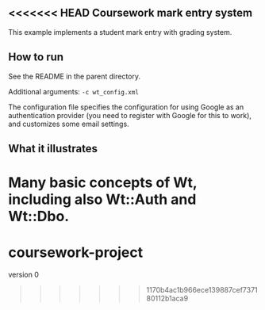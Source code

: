 <<<<<<< HEAD
Coursework mark entry system
----------------------------

This example implements a student mark entry with grading system. 

How to run
----------

See the README in the parent directory.

Additional arguments: `-c wt_config.xml`

The configuration file specifies the configuration for using Google as
an authentication provider (you need to register with Google for this to
work), and customizes some email settings.

What it illustrates
-------------------

Many basic concepts of Wt, including also Wt::Auth and Wt::Dbo.
=======
# coursework-project
version 0
>>>>>>> 1170b4ac1b966ece139887cef737180112b1aca9

